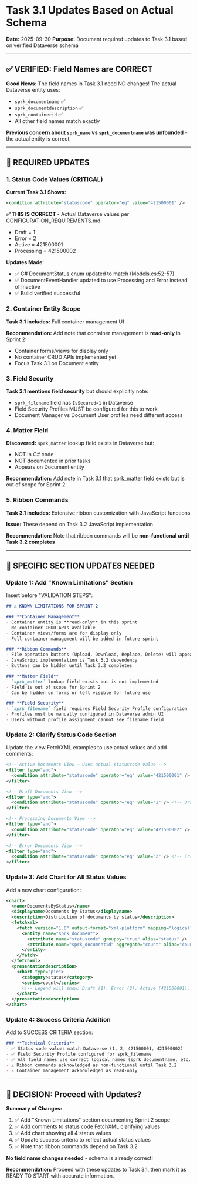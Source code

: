# Task 3.1 Updates Based on Actual Schema

**Date:** 2025-09-30
**Purpose:** Document required updates to Task 3.1 based on verified Dataverse schema

---

## ✅ VERIFIED: Field Names are CORRECT

**Good News:** The field names in Task 3.1 need NO changes! The actual Dataverse entity uses:
- `sprk_documentname` ✅
- `sprk_documentdescription` ✅
- `sprk_containerid` ✅
- All other field names match exactly

**Previous concern about `sprk_name` vs `sprk_documentname` was unfounded** - the actual entity is correct.

---

## 🔧 REQUIRED UPDATES

### 1. Status Code Values (CRITICAL)

**Current Task 3.1 Shows:**
```xml
<condition attribute="statuscode" operator="eq" value="421500001" />
```

**✅ THIS IS CORRECT** - Actual Dataverse values per CONFIGURATION_REQUIREMENTS.md:
- Draft = 1
- Error = 2
- Active = 421500001
- Processing = 421500002

**Updates Made:**
- ✅ C# DocumentStatus enum updated to match (Models.cs:52-57)
- ✅ DocumentEventHandler updated to use Processing and Error instead of Inactive
- ✅ Build verified successful

### 2. Container Entity Scope

**Task 3.1 includes:** Full container management UI

**Recommendation:** Add note that container management is **read-only** in Sprint 2:
- Container forms/views for display only
- No container CRUD APIs implemented yet
- Focus Task 3.1 on Document entity

### 3. Field Security

**Task 3.1 mentions field security** but should explicitly note:
- `sprk_filename` field has `IsSecured=1` in Dataverse
- Field Security Profiles MUST be configured for this to work
- Document Manager vs Document User profiles need different access

### 4. Matter Field

**Discovered:** `sprk_matter` lookup field exists in Dataverse but:
- NOT in C# code
- NOT documented in prior tasks
- Appears on Document entity

**Recommendation:** Add note in Task 3.1 that sprk_matter field exists but is out of scope for Sprint 2

### 5. Ribbon Commands

**Task 3.1 includes:** Extensive ribbon customization with JavaScript functions

**Issue:** These depend on Task 3.2 JavaScript implementation

**Recommendation:** Note that ribbon commands will be **non-functional until Task 3.2 completes**

---

## 📝 SPECIFIC SECTION UPDATES NEEDED

### Update 1: Add "Known Limitations" Section

Insert before "VALIDATION STEPS":

```markdown
## ⚠️ KNOWN LIMITATIONS FOR SPRINT 2

### **Container Management**
- Container entity is **read-only** in this sprint
- No container CRUD APIs available
- Container views/forms are for display only
- Full container management will be added in future sprint

### **Ribbon Commands**
- File operation buttons (Upload, Download, Replace, Delete) will appear but be **non-functional**
- JavaScript implementation is Task 3.2 dependency
- Buttons can be hidden until Task 3.2 completes

### **Matter Field**
- `sprk_matter` lookup field exists but is not implemented
- Field is out of scope for Sprint 2
- Can be hidden on forms or left visible for future use

### **Field Security**
- `sprk_filename` field requires Field Security Profile configuration
- Profiles must be manually configured in Dataverse admin UI
- Users without profile assignment cannot see filename field
```

### Update 2: Clarify Status Code Section

Update the view FetchXML examples to use actual values and add comments:

```xml
<!-- Active Documents View - Uses actual statuscode value -->
<filter type="and">
  <condition attribute="statuscode" operator="eq" value="421500001" /> <!-- Active -->
</filter>

<!-- Draft Documents View -->
<filter type="and">
  <condition attribute="statuscode" operator="eq" value="1" /> <!-- Draft -->
</filter>

<!-- Processing Documents View -->
<filter type="and">
  <condition attribute="statuscode" operator="eq" value="421500002" /> <!-- Processing -->
</filter>

<!-- Error Documents View -->
<filter type="and">
  <condition attribute="statuscode" operator="eq" value="2" /> <!-- Error -->
</filter>
```

### Update 3: Add Chart for All Status Values

Add a new chart configuration:

```xml
<chart>
  <name>DocumentsByStatus</name>
  <displayname>Documents by Status</displayname>
  <description>Distribution of documents by status</description>
  <fetchxml>
    <fetch version="1.0" output-format="xml-platform" mapping="logical" distinct="false" aggregate="true">
      <entity name="sprk_document">
        <attribute name="statuscode" groupby="true" alias="status" />
        <attribute name="sprk_documentid" aggregate="count" alias="count" />
      </entity>
    </fetch>
  </fetchxml>
  <presentationdescription>
    <chart type="pie">
      <category>status</category>
      <series>count</series>
      <!-- Legend will show: Draft (1), Error (2), Active (421500001), Processing (421500002) -->
    </chart>
  </presentationdescription>
</chart>
```

### Update 4: Success Criteria Addition

Add to SUCCESS CRITERIA section:

```markdown
### **Technical Criteria**
- ✅ Status code values match Dataverse (1, 2, 421500001, 421500002)
- ✅ Field Security Profile configured for sprk_filename
- ✅ All field names use correct logical names (sprk_documentname, etc.)
- ⚠️ Ribbon commands acknowledged as non-functional until Task 3.2
- ⚠️ Container management acknowledged as read-only
```

---

## 🎯 DECISION: Proceed with Updates?

**Summary of Changes:**
1. ✅ Add "Known Limitations" section documenting Sprint 2 scope
2. ✅ Add comments to status code FetchXML clarifying values
3. ✅ Add chart showing all 4 status values
4. ✅ Update success criteria to reflect actual status values
5. ✅ Note that ribbon commands depend on Task 3.2

**No field name changes needed** - schema is already correct!

**Recommendation:** Proceed with these updates to Task 3.1, then mark it as READY TO START with accurate information.
